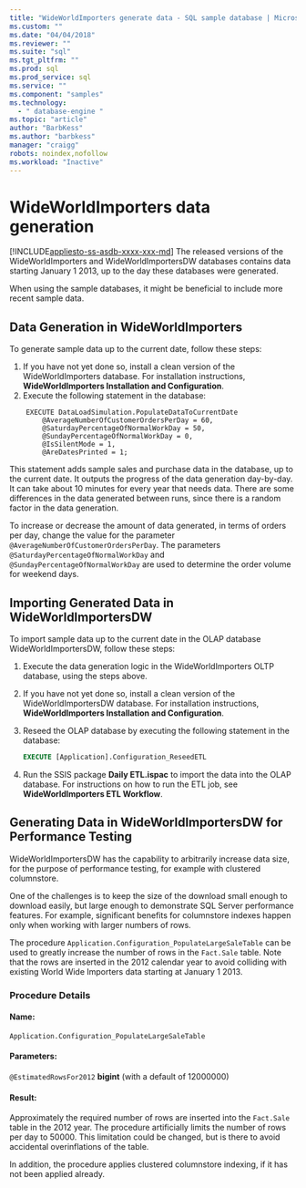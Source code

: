 ```yaml
---
title: "WideWorldImporters generate data - SQL sample database | Microsoft Docs"
ms.custom: ""
ms.date: "04/04/2018"
ms.reviewer: ""
ms.suite: "sql"
ms.tgt_pltfrm: ""
ms.prod: sql
ms.prod_service: sql
ms.service: ""
ms.component: "samples"
ms.technology: 
  - " database-engine "
ms.topic: "article"
author: "BarbKess"
ms.author: "barbkess"
manager: "craigg"
robots: noindex,nofollow
ms.workload: "Inactive"
---
```

# WideWorldImporters data generation
[!INCLUDE[appliesto-ss-asdb-xxxx-xxx-md](../includes/appliesto-ss-asdb-xxxx-xxx-md.md)]
The released versions of the WideWorldImporters and WideWorldImportersDW databases contains data starting January 1 2013, up to the day these databases were generated.

When using the sample databases, it might be beneficial to include more recent sample data.

## Data Generation in WideWorldImporters

To generate sample data up to the current date, follow these steps:

1. If you have not yet done so, install a clean version of the WideWorldImporters database. For installation instructions, **WideWorldImporters Installation and Configuration**.
2. Execute the following statement in the database:

```
    EXECUTE DataLoadSimulation.PopulateDataToCurrentDate
        @AverageNumberOfCustomerOrdersPerDay = 60,
        @SaturdayPercentageOfNormalWorkDay = 50,
        @SundayPercentageOfNormalWorkDay = 0,
        @IsSilentMode = 1,
        @AreDatesPrinted = 1;
```

This statement adds sample sales and purchase data in the database, up to the current date. It outputs the progress of the data generation day-by-day. It can take about 10 minutes for every year that needs data. There are some differences in the data generated between runs, since there is a random factor in the data generation.

To increase or decrease the amount of data generated, in terms of orders per day, change the value for the parameter `@AverageNumberOfCustomerOrdersPerDay`. The parameters `@SaturdayPercentageOfNormalWorkDay` and `@SundayPercentageOfNormalWorkDay` are used to determine the order volume for weekend days.

## Importing Generated Data in WideWorldImportersDW

To import sample data up to the current date in the OLAP database WideWorldImportersDW, follow these steps:

1. Execute the data generation logic in the WideWorldImporters OLTP database, using the steps above.
2. If you have not yet done so, install a clean version of the WideWorldImportersDW database. For installation instructions, **WideWorldImporters Installation and Configuration**.
3. Reseed the OLAP database by executing the following statement in the database:

    ```sql
    EXECUTE [Application].Configuration_ReseedETL
    ```

4. Run the SSIS package **Daily ETL.ispac** to import the data into the OLAP database. For instructions on how to run the ETL job, see **WideWorldImporters ETL Workflow**.

## Generating Data in WideWorldImportersDW for Performance Testing

WideWorldImportersDW has the capability to arbitrarily increase data size, for the purpose of performance testing, for example with clustered columnstore.

One of the challenges is to keep the size of the download small enough to download easily, but large enough to demonstrate SQL Server performance features. For example, significant benefits for columnstore indexes happen only when working with larger numbers of rows. 

The procedure `Application.Configuration_PopulateLargeSaleTable` can be used to greatly increase the number of rows in the `Fact.Sale` table. Note that the rows are inserted in the 2012 calendar year to avoid colliding with existing World Wide Importers data starting at January 1 2013.

### Procedure Details

#### Name: 

    Application.Configuration_PopulateLargeSaleTable

#### Parameters:

  `@EstimatedRowsFor2012` **bigint** (with a default of 12000000)

#### Result:

Approximately the required number of rows are inserted into the `Fact.Sale` table in the 2012 year. The procedure artificially limits the number of rows per day to 50000. This limitation could be changed, but is there to avoid accidental overinflations of the table.

In addition, the procedure applies clustered columnstore indexing, if it has not been applied already.
